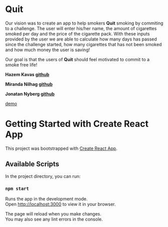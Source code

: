 # Quit

Our vision was to create an app to help smokers **Quit** smoking by commiting to a challenge.
The user will enter his/her name, the amount of cigarettes smoked per day and the price of the cigarette pack.
With these inputs provided by the user we are able to calculate how many days has passed since the challenge started, how many cigarettes that has not been smoked and how much money the user is saving!

Our goal is that the users of **Quit** should feel motivated to commit to a smoke free life!


**Hazem Kavas [github](https://github.com/hazem-89)**

**Miranda Nilhag [github](https://github.com/mirrenil)**

**Jonatan Nyberg [github](https://github.com/nybbe123)**


[demo]()

# Getting Started with Create React App

This project was bootstrapped with [Create React App](https://github.com/facebook/create-react-app).

## Available Scripts

In the project directory, you can run:

### `npm start`

Runs the app in the development mode.\
Open [http://localhost:3000](http://localhost:3000) to view it in your browser.

The page will reload when you make changes.\
You may also see any lint errors in the console.
